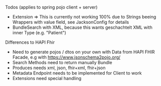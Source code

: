 Todos (applies to spring pojo client + server)
- Extension
=> This is currently not working 100% due to Strings beeing Wrappers with value field, see JacksonConfig for details
- BundleSearch with XML, because this wants geschachtelt XML with inner Type (e.g. "Patient")

Differences to HAPI Fhir
- Need to generate pojos / dtos on your own with Data from HAPI FHIR Facade, e.g with https://www.jsonschema2pojo.org/
- Search Methods need to return manually Bundle
- Produces needs xml, json, fhir+xml, fhir+json
- Metadata Endpoint needs to be implemented for Client to work
- Extensions need special handling